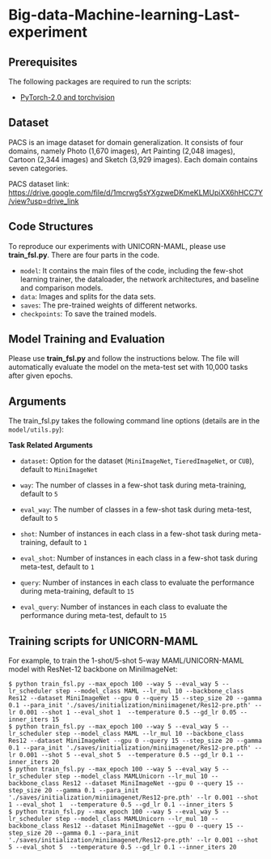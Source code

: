 # Big-data-Machine-learning-Last-experiment


## Prerequisites

The following packages are required to run the scripts:

- [PyTorch-2.0 and torchvision](https://pytorch.org)

## Dataset

PACS is an image dataset for domain generalization. It consists of four domains, namely 
Photo (1,670 images), Art Painting (2,048 images), Cartoon (2,344 images) and Sketch (3,929 
images). Each domain contains seven categories.

PACS dataset link: https://drive.google.com/file/d/1mcrwg5sYXgzweDKmeKLMUpiXX6hHCC7Y/view?usp=drive_link

## Code Structures
To reproduce our experiments with UNICORN-MAML, please use **train_fsl.py**. There are four parts in the code.
 - `model`: It contains the main files of the code, including the few-shot learning trainer, the dataloader, the network architectures, and baseline and comparison models.
 - `data`: Images and splits for the data sets.
 - `saves`: The pre-trained weights of different networks.
 - `checkpoints`: To save the trained models.

## Model Training and Evaluation
Please use **train_fsl.py** and follow the instructions below. The file will automatically evaluate the model on the meta-test set with 10,000 tasks after given epochs.

## Arguments
The train_fsl.py takes the following command line options (details are in the `model/utils.py`):

**Task Related Arguments**
- `dataset`: Option for the dataset (`MiniImageNet`, `TieredImageNet`, or `CUB`), default to `MiniImageNet`

- `way`: The number of classes in a few-shot task during meta-training, default to `5`

- `eval_way`: The number of classes in a few-shot task during meta-test, default to `5`

- `shot`: Number of instances in each class in a few-shot task during meta-training, default to `1`

- `eval_shot`: Number of instances in each class in a few-shot task during meta-test, default to `1`

- `query`: Number of instances in each class to evaluate the performance during meta-training, default to `15`

- `eval_query`: Number of instances in each class to evaluate the performance during meta-test, default to `15`

## Training scripts for UNICORN-MAML

For example, to train the 1-shot/5-shot 5-way MAML/UNICORN-MAML model with ResNet-12 backbone on MiniImageNet:

    $ python train_fsl.py --max_epoch 100 --way 5 --eval_way 5 --lr_scheduler step --model_class MAML --lr_mul 10 --backbone_class Res12 --dataset MiniImageNet --gpu 0 --query 15 --step_size 20 --gamma 0.1 --para_init './saves/initialization/miniimagenet/Res12-pre.pth' --lr 0.001 --shot 1 --eval_shot 1  --temperature 0.5 --gd_lr 0.05 --inner_iters 15
	$ python train_fsl.py --max_epoch 100 --way 5 --eval_way 5 --lr_scheduler step --model_class MAML --lr_mul 10 --backbone_class Res12 --dataset MiniImageNet --gpu 0 --query 15 --step_size 20 --gamma 0.1 --para_init './saves/initialization/miniimagenet/Res12-pre.pth' --lr 0.001 --shot 5 --eval_shot 5  --temperature 0.5 --gd_lr 0.1 --inner_iters 20 
	$ python train_fsl.py --max_epoch 100 --way 5 --eval_way 5 --lr_scheduler step --model_class MAMLUnicorn --lr_mul 10 --backbone_class Res12 --dataset MiniImageNet --gpu 0 --query 15 --step_size 20 --gamma 0.1 --para_init './saves/initialization/miniimagenet/Res12-pre.pth' --lr 0.001 --shot 1 --eval_shot 1  --temperature 0.5 --gd_lr 0.1 --inner_iters 5 
	$ python train_fsl.py --max_epoch 100 --way 5 --eval_way 5 --lr_scheduler step --model_class MAMLUnicorn --lr_mul 10 --backbone_class Res12 --dataset MiniImageNet --gpu 0 --query 15 --step_size 20 --gamma 0.1 --para_init './saves/initialization/miniimagenet/Res12-pre.pth' --lr 0.001 --shot 5 --eval_shot 5  --temperature 0.5 --gd_lr 0.1 --inner_iters 20 
